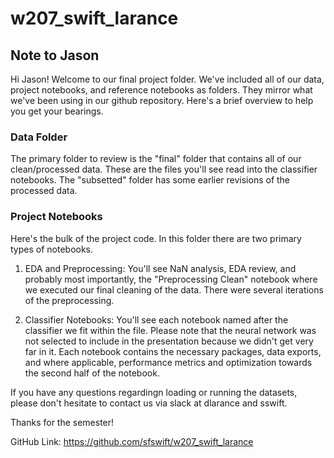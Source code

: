 # w207_swift_larance

## Note to Jason

Hi Jason! Welcome to our final project folder. We've included all of our data, project notebooks, and reference notebooks as folders. They mirror what we've been using in our github repository. Here's a brief overview to help you get your bearings.

### Data Folder

The primary folder to review is the "final" folder that contains all of our clean/processed data. These are the files you'll see read into the classifier notebooks. The "subsetted" folder has some earlier revisions of the processed data.

### Project Notebooks

Here's the bulk of the project code. In this folder there are two primary types of notebooks.

1. EDA and Preprocessing: You'll see NaN analysis, EDA review, and probably most importantly, the "Preprocessing Clean" notebook where we executed our final cleaning of the data. There were several iterations of the preprocessing.

2. Classifier Notebooks: You'll see each notebook named after the classifier we fit within the file. Please note that the neural network was not selected to include in the presentation because we didn't get very far in it. Each notebook contains the necessary packages, data exports, and where applicable, performance metrics and optimization towards the second half of the notebook.

If you have any questions regardingn loading or running the datasets, please don't hesitate to contact us via slack at dlarance and sswift.

Thanks for the semester!

GitHub Link: https://github.com/sfswift/w207_swift_larance

